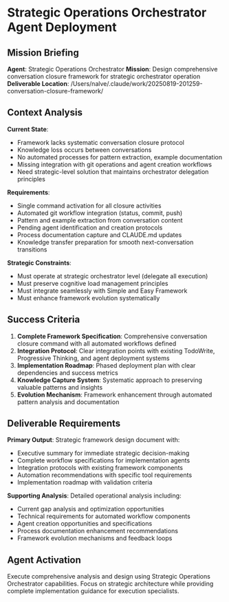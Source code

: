 # Strategic Operations Orchestrator Agent Deployment

## Mission Briefing

**Agent**: Strategic Operations Orchestrator
**Mission**: Design comprehensive conversation closure framework for strategic orchestrator operation
**Deliverable Location**: /Users/nalve/.claude/work/20250819-201259-conversation-closure-framework/

## Context Analysis

**Current State**:
- Framework lacks systematic conversation closure protocol
- Knowledge loss occurs between conversations
- No automated processes for pattern extraction, example documentation
- Missing integration with git operations and agent creation workflows
- Need strategic-level solution that maintains orchestrator delegation principles

**Requirements**:
- Single command activation for all closure activities
- Automated git workflow integration (status, commit, push)
- Pattern and example extraction from conversation content
- Pending agent identification and creation protocols
- Process documentation capture and CLAUDE.md updates
- Knowledge transfer preparation for smooth next-conversation transitions

**Strategic Constraints**:
- Must operate at strategic orchestrator level (delegate all execution)
- Must preserve cognitive load management principles
- Must integrate seamlessly with Simple and Easy Framework
- Must enhance framework evolution systematically

## Success Criteria

1. **Complete Framework Specification**: Comprehensive conversation closure command with all automated workflows defined
2. **Integration Protocol**: Clear integration points with existing TodoWrite, Progressive Thinking, and agent deployment systems
3. **Implementation Roadmap**: Phased deployment plan with clear dependencies and success metrics
4. **Knowledge Capture System**: Systematic approach to preserving valuable patterns and insights
5. **Evolution Mechanism**: Framework enhancement through automated pattern analysis and documentation

## Deliverable Requirements

**Primary Output**: Strategic framework design document with:
- Executive summary for immediate strategic decision-making
- Complete workflow specifications for implementation agents
- Integration protocols with existing framework components
- Automation recommendations with specific tool requirements
- Implementation roadmap with validation criteria

**Supporting Analysis**: Detailed operational analysis including:
- Current gap analysis and optimization opportunities
- Technical requirements for automated workflow components
- Agent creation opportunities and specifications
- Process documentation enhancement recommendations
- Framework evolution mechanisms and feedback loops

## Agent Activation

Execute comprehensive analysis and design using Strategic Operations Orchestrator capabilities. Focus on strategic architecture while providing complete implementation guidance for execution specialists.

